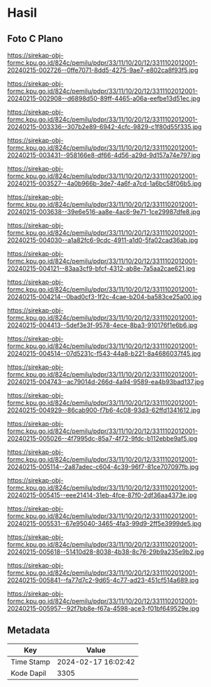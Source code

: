 # Hasil

## Foto C Plano

https://sirekap-obj-formc.kpu.go.id/824c/pemilu/pdpr/33/11/10/20/12/3311102012001-20240215-002726--0ffe7071-8dd5-4275-9ae7-e802ca8f93f5.jpg

https://sirekap-obj-formc.kpu.go.id/824c/pemilu/pdpr/33/11/10/20/12/3311102012001-20240215-002908--d6898d50-89ff-4465-a06a-eefbe13d51ec.jpg

https://sirekap-obj-formc.kpu.go.id/824c/pemilu/pdpr/33/11/10/20/12/3311102012001-20240215-003336--307b2e89-6942-4cfc-9829-c1f80d55f335.jpg

https://sirekap-obj-formc.kpu.go.id/824c/pemilu/pdpr/33/11/10/20/12/3311102012001-20240215-003431--958166e8-df66-4d56-a29d-9d157a74e797.jpg

https://sirekap-obj-formc.kpu.go.id/824c/pemilu/pdpr/33/11/10/20/12/3311102012001-20240215-003527--4a0b966b-3de7-4a6f-a7cd-1a6bc58f06b5.jpg

https://sirekap-obj-formc.kpu.go.id/824c/pemilu/pdpr/33/11/10/20/12/3311102012001-20240215-003638--39e6e516-aa8e-4ac6-9e71-1ce29987dfe8.jpg

https://sirekap-obj-formc.kpu.go.id/824c/pemilu/pdpr/33/11/10/20/12/3311102012001-20240215-004030--a1a82fc6-9cdc-4911-a1d0-5fa02cad36ab.jpg

https://sirekap-obj-formc.kpu.go.id/824c/pemilu/pdpr/33/11/10/20/12/3311102012001-20240215-004121--83aa3cf9-bfcf-4312-ab8e-7a5aa2cae621.jpg

https://sirekap-obj-formc.kpu.go.id/824c/pemilu/pdpr/33/11/10/20/12/3311102012001-20240215-004214--0bad0cf3-1f2c-4cae-b204-ba583ce25a00.jpg

https://sirekap-obj-formc.kpu.go.id/824c/pemilu/pdpr/33/11/10/20/12/3311102012001-20240215-004413--5def3e3f-9578-4ece-8ba3-910176f1e6b6.jpg

https://sirekap-obj-formc.kpu.go.id/824c/pemilu/pdpr/33/11/10/20/12/3311102012001-20240215-004514--07d5231c-f543-44a8-b221-8a4686037f45.jpg

https://sirekap-obj-formc.kpu.go.id/824c/pemilu/pdpr/33/11/10/20/12/3311102012001-20240215-004743--ac79014d-266d-4a94-9589-ea4b93bad137.jpg

https://sirekap-obj-formc.kpu.go.id/824c/pemilu/pdpr/33/11/10/20/12/3311102012001-20240215-004929--86cab900-f7b6-4c08-93d3-62ffd1341612.jpg

https://sirekap-obj-formc.kpu.go.id/824c/pemilu/pdpr/33/11/10/20/12/3311102012001-20240215-005026--4f7995dc-85a7-4f72-9fdc-b112ebbe9af5.jpg

https://sirekap-obj-formc.kpu.go.id/824c/pemilu/pdpr/33/11/10/20/12/3311102012001-20240215-005114--2a87adec-c604-4c39-96f7-81ce707097fb.jpg

https://sirekap-obj-formc.kpu.go.id/824c/pemilu/pdpr/33/11/10/20/12/3311102012001-20240215-005415--eee21414-31eb-4fce-87f0-2df36aa4373e.jpg

https://sirekap-obj-formc.kpu.go.id/824c/pemilu/pdpr/33/11/10/20/12/3311102012001-20240215-005531--67e95040-3465-4fa3-99d9-2ff5e3999de5.jpg

https://sirekap-obj-formc.kpu.go.id/824c/pemilu/pdpr/33/11/10/20/12/3311102012001-20240215-005618--51410d28-8038-4b38-8c76-29b9a235e9b2.jpg

https://sirekap-obj-formc.kpu.go.id/824c/pemilu/pdpr/33/11/10/20/12/3311102012001-20240215-005841--fa77d7c2-9d65-4c77-ad23-451cf514a689.jpg

https://sirekap-obj-formc.kpu.go.id/824c/pemilu/pdpr/33/11/10/20/12/3311102012001-20240215-005957--92f7bb8e-f67a-4598-ace3-f01bf649529e.jpg


## Metadata

| Key        | Value               |
| ---------- | ------------------- |
| Time Stamp | 2024-02-17 16:02:42 |
| Kode Dapil | 3305                |



